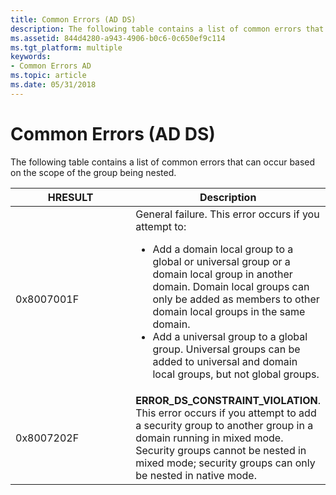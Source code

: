 ```yaml
---
title: Common Errors (AD DS)
description: The following table contains a list of common errors that can occur based on the scope of the group being nested.
ms.assetid: 844d4280-a943-4906-b0c6-0c650ef9c114
ms.tgt_platform: multiple
keywords:
- Common Errors AD
ms.topic: article
ms.date: 05/31/2018
---
```


# Common Errors (AD DS)

The following table contains a list of common errors that can occur based on the scope of the group being nested.



<table>
<colgroup>
<col style="width: 50%" />
<col style="width: 50%" />
</colgroup>
<thead>
<tr class="header">
<th>HRESULT</th>
<th>Description</th>
</tr>
</thead>
<tbody>
<tr class="odd">
<td>0x8007001F</td>
<td>General failure. This error occurs if you attempt to:
<ul>
<li>Add a domain local group to a global or universal group or a domain local group in another domain. Domain local groups can only be added as members to other domain local groups in the same domain.</li>
<li>Add a universal group to a global group. Universal groups can be added to universal and domain local groups, but not global groups.</li>
</ul></td>
</tr>
<tr class="even">
<td>0x8007202F</td>
<td><strong>ERROR_DS_CONSTRAINT_VIOLATION</strong>. This error occurs if you attempt to add a security group to another group in a domain running in mixed mode. Security groups cannot be nested in mixed mode; security groups can only be nested in native mode.</td>
</tr>
</tbody>
</table>



 

 

 




